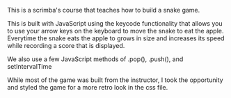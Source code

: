 This is a scrimba's course that teaches how to build a snake game.

This is built with JavaScript using the keycode functionality that allows you to use your arrow keys on the keyboard to move the snake to eat the apple. Everytime the snake eats the apple to grows in size and increases its speed while recording a score that is displayed. 

We also use a few JavaScript methods of .pop(), .push(), and setIntervalTime

While most of the game was built from the instructor, I took the opportunity and styled the game for a more retro look in the css file. 
